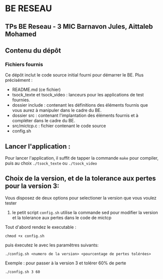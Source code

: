 # BE RESEAU
## TPs BE Reseau - 3 MIC Barnavon Jules, Aittaleb Mohamed


## Contenu du dépôt 
### Fichiers fournis
Ce dépôt inclut le code source initial fourni pour démarrer le BE. Plus précisément : 
  - README.md (ce fichier) 
  - tsock_texte et tsock_video : lanceurs pour les applications de test fournies. 
  - dossier include : contenant les définitions des éléments fournis que vous aurez à manipuler dans le cadre du BE.
  - dossier src : contenant l'implantation des éléments fournis et à compléter dans le cadre du BE.
  - src/mictcp.c : fichier contenant le code source
  - config.sh

## Lancer l'application :
Pour lancer l'application, il suffit de tapper la commande `make` pour compiler, puis au choix `./tsock_texte` ou `./tsock_video`

## Choix de la version, et de la tolerance aux pertes pour la version 3:
Vous disposez de deux options pour selectioner la version que vous voulez tester
1. le petit script `config.sh` utilise la commande sed pour modifier la version et la tolerance aux pertes dans le code de mictcp

Tout d'abord rendez le executable : 

`chmod +x config.sh`

puis éxecutez le avec les paramêtres suivants:

`./config.sh <numero de la version> <pourcentage de pertes tolérées>`

Exemple : pour passer à la version 3 et tolérer 60% de perte


`./config.sh 3 60` 
